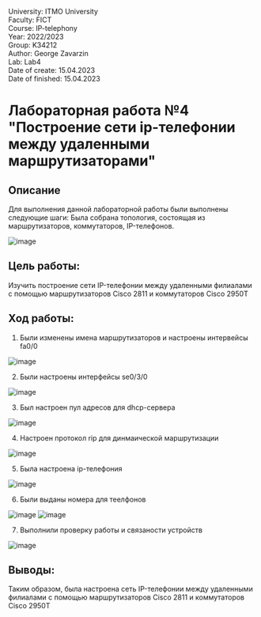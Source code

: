 University: ITMO University <br/>
Faculty: FICT <br/>
Course: IP-telephony <br/>
Year: 2022/2023 <br/>
Group: K34212 <br/>
Author: George Zavarzin <br/>
Lab: Lab4 <br/>
Date of create: 15.04.2023 <br/>
Date of finished: 15.04.2023 <br/>

# Лабораторная работа №4 "Построение сети ip-телефонии между удаленными маршрутизаторами"


## Описание
Для выполнения данной лабораторной работы были выполнены следующие шаги: Была собрана топология, состоящая из маршрутизаторов, коммутаторов, IP-телефонов.

![image](https://user-images.githubusercontent.com/60888284/232197181-199f9635-9208-44f4-93a5-3c2805a1f05d.png)

## Цель работы:
Изучить построение сети IP-телефонии между удаленными филиалами с помощью маршрутизаторов Cisco 2811 и коммутаторов Cisco 2950Т


## Ход работы:

1. Были изменены имена маршрутизаторов и настроены интервейсы fa0/0 

![image](https://user-images.githubusercontent.com/60888284/232197320-95d267a0-384a-4f7f-9657-cdcd7acde3a6.png)

2. Были настроены интерфейсы se0/3/0 

![image](https://user-images.githubusercontent.com/60888284/232197437-c6eb8e6f-b86b-4a37-84ed-c5f972a0175b.png)

3. Был настроен пул адресов для dhcp-сервера 

![image](https://user-images.githubusercontent.com/60888284/232197475-acb7d644-2cbe-4a19-8701-c0db08f8898b.png)

4. Настроен протокол rip для динмаической маршрутизации 

![image](https://user-images.githubusercontent.com/60888284/232197501-f4cf0fce-fa07-4f86-b0ef-2ded902bb546.png)

5. Была настроена ip-телефония 

![image](https://user-images.githubusercontent.com/60888284/232197524-0f2462ed-367a-4ddc-ae86-2ada618bf497.png)

6. Были выданы номера для теелфонов 

![image](https://user-images.githubusercontent.com/60888284/232197542-0db3ac4c-af0f-4e24-8e4d-7c8ce0fcfbff.png)
![image](https://user-images.githubusercontent.com/60888284/232197661-090ee8db-f7ad-4000-a5e1-b188939ff8b3.png)

7. Выполнили проверку работы и связаности устройств 

![image](https://user-images.githubusercontent.com/60888284/232197898-9cb3dedc-fb79-4eb1-94e5-4564a63021f7.png)

## Выводы:
Таким образом, была настроена сеть IP-телефонии между удаленными филиалами с помощью маршрутизаторов Cisco 2811 и коммутаторов Cisco 2950Т
